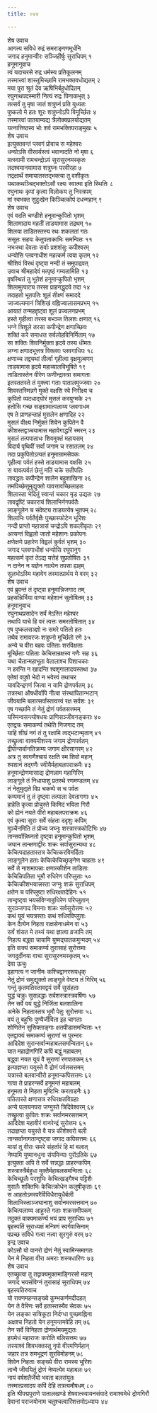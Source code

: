 ```yaml
---
title: ०४४

---
```

शेष उवाच  
आगत्य सविधे रुद्रं समराङ्गणमूर्धनि  
जगाद हनुमान्वीरः सञ्जिहीर्षुः सुराधिपम् १  
हनूमानुवाच  
त्वं यदाचरसे रुद्र धर्मस्य प्रतिकूलनम्  
तस्मात्त्वां शास्तुमिच्छामि रामभक्तवधोद्यतम् २  
मया पुरा श्रुतं देव ऋषिभिर्बहुधोदितम्  
रघुनाथपदस्मारी नित्यं रुद्रः पिनाकभृत् ३  
तत्सर्वं तु मृषा जातं शत्रुघ्नं प्रति युध्यतः  
पुष्कलो मे हतः शूरः शत्रुघ्नोऽपि विमूर्च्छितः ४  
तस्मात्त्वां पातयाम्यद्य त्रैलोक्यप्रलयोद्यतम्  
यत्नात्तिष्ठस्व भोः शर्व रामभक्तिपराङ्मुखः ५  
शेष उवाच  
इत्युक्तवन्तं प्लवगं प्रोवाच स महेश्वरः  
धन्योऽसि वीरवर्यस्त्वं भवान्वदति नो मृषा ६  
मत्स्वामी रामचन्द्रोऽयं सुरासुरनमस्कृतः  
तदश्वमानयामास शत्रुघ्नः परवीरहा ७  
तद्रक्षार्थं समायातस्तद्भक्त्या तु वशीकृतः  
यथाकथञ्चिद्भक्तोऽसौ रक्ष्यः स्वात्मा इति स्थितिः ८  
रघुनाथः कृपां कृत्वा विलोकय तु निस्त्रपम्  
मां स्वभक्त सुदुःखेन किञ्चित्कोपं दधन्महान् ९  
शेष उवाच  
एवं वदति चण्डीशे हनूमान्कुपितो भृशम्  
शिलामादाय महतीं ताडयामास तद्रथम् १०  
शिलया ताडितस्तस्य रथः शकलतां गतः  
ससूतः सहयः केतुपताकाभिः समन्वितः ११  
नभःस्था देवताः सर्वाः प्रशशंसुः कपीश्वरम्  
धन्योसि प्लवगाधीश महत्कर्म त्वया कृतम् १२  
श्रीशिवं विरथं दृष्ट्वा नन्दी तं समुपाद्रवत्  
उवाच श्रीमहादेवं मत्पृष्ठं गम्यतामिति १३  
वृषस्थितं तु भूतेशं हनूमान्कुपितो भृशम्  
शिलामुत्पाट्य तरसा प्राहनद्धृदये तदा १४  
तदाहतो भूतपतिः शूलं तीक्ष्णं समाददे  
जाज्वल्यमानं त्रिशिखं वह्निज्वालासमप्रभम् १५  
आयातं तन्महद्दृष्ट्वा शूलं प्रज्वलनप्रभम्  
हस्ते गृहीत्वा तरसा बभञ्ज तिलशः क्षणात् १६  
भग्ने त्रिशूले तरसा कपीन्द्रेण क्षणाच्छिवः  
शक्तिं करे समाधत्त सर्वलोहविनिर्मिताम् १७  
सा शक्तिः शिवनिर्मुक्ता हृदये तस्य धीमतः  
लग्ना क्षणादभूत्तत्र विक्लवः प्लवगाधिपः १८  
क्षणाच्च तद्व्यथां तीर्त्वा गृहीत्वा वृक्षमुल्बणम्  
ताडयामास हृदये महाव्यालविभूषिते १९  
ताडितास्तेन वीरेण फणीन्द्रास्त्रा समागताः  
इतस्ततस्ते तं मुक्त्वा गताः पातालमुज्जवाः २०  
शिवस्तस्मिन्नगे मुक्ते वक्षसि स्वे निरीक्ष्य च  
कुपितो व्यदधाद्घोरं मुसलं करयुग्मके २१  
हतोसि गच्छ सङ्ग्रामात्पलाय्य प्लवगाधम  
एष ते प्राणहन्ताहं मुसलेन क्षणादिह २२  
मुसलं वीक्ष्य निर्मुक्तं शिवेन कुपितेन वै  
कीशस्तद्वञ्चयामास महावेगाद्धरिं स्मरन् २३  
मुसलं तत्पपाताधः शिवमुक्तं महायसम्  
विदार्य पृथिवीं सर्वां जगाम च रसातलम् २४  
तदा प्रकुपितोऽत्यतं हनूमान्रामसेवकः  
गृहीत्वा पर्वतं हस्ते ताडयामास वक्षसि २५  
स यावत्पर्वतं छेत्तुं मतिं चक्रे सतीपतिः  
तावद्धतः कपीन्द्रेण शालेन बहुशाखिना २६  
तमपिच्छेत्तुमुद्युक्तो यावत्तावच्छिलाहतः  
शिलास्ता भेदितुं स्वान्तं चकार मृड उद्यतः २७  
तावद्वृष्टिं चकारायं शिलाभिर्नगपर्वतैः  
लाङ्गूलेन च संवेष्ट्य ताडयत्येष भूतपम् २८  
शिलाभिः पर्वतैर्वृक्षैः पुच्छास्फोटेन भूरिशः  
नन्दी प्राप्तो महात्रासं चन्द्रोऽपि शकलीकृतः २९  
अत्यन्तं विह्वलो जातो महेशानः प्रकोपनः  
क्षणेक्षणे प्रहारेण विह्वलं कुर्वतं भृशम् ३०  
जगाद प्लवगाधीशं धन्योसि रघुपानुग  
महत्कर्म कृतं तेऽद्य यत्तेहं सुप्रतोषितः ३१  
न दानेन न यज्ञेन नाल्पेन तपसा ह्यहम्  
सुलभोऽस्मि महावेग तस्मात्प्रार्थय मे वरम् ३२  
शेष उवाच  
एवं ब्रुवन्तं तं दृष्ट्वा हनूमान्निजगाद तम्  
प्रहसन्निर्भिया वाण्या महेशानं सुतोषितम् ३३  
हनूमानुवाच  
रघुनाथप्रसादेन सर्वं मेऽस्ति महेश्वर  
तथापि याचे हि वरं त्वत्तः समरतोषितात् ३४  
एष पुष्कलसञ्ज्ञो नः समरे पतितो हतः  
तथैव रामावरजः शत्रुघ्नो मूर्च्छितो रणे ३५  
अन्ये च वीरा बहवः पतिताः शरविक्षताः  
मूर्च्छिताः पतिताः केचित्तान्रक्षस्व गणैः सह ३६  
यथा चैतान्महाभूता वेतालाश्च पिशाचकाः  
न हरन्ति न खादन्ति श्वशृगालादयस्तथा ३७  
एतेषां वपुषो भेदो न भवेत्त्वं तथाचर  
यावदिन्द्रगणं जित्वा न यामि द्रोणपर्वतम् ३८  
तत्रस्था औषधीर्वापि नीत्वा संस्थापितान्भटान्  
जीवयामि बलात्सर्वांस्तावत्त्वं रक्ष सर्वशः ३९  
एष गच्छामि तं नेतुं द्रोणं पर्वतसत्तमम्  
यस्मिन्वसन्त्योषधयः प्राणिसञ्जीवनङ्कराः ४०  
एतद्वचः समाकर्ण्य तथेति निजगाद तम्  
याहि शीघ्रं नगं तं तु रक्षामि त्वद्भटान्मृतान् ४१  
तच्छ्रुत्वा वाक्यमीशस्य जगाम द्रोणपर्वतम्  
द्वीपान्सर्वानतिक्रम्य जगाम क्षीरसागरम् ४२  
अत्र तु स्वगणैश्चायं रक्षति स्म शिवो महान्  
श्मशानं तद्गणैः स्वीयैर्महाबलपराक्रमैः ४३  
हनूमान्द्रोणमासाद्य द्रोणन्नाम महागिरिम्  
लाङ्गूले तं निधायाशु प्रतस्थे रणमण्डलम् ४४  
तं नेतुमुद्यते विप्र चकम्पे स च पर्वतः  
कम्पमानं तु तं दृष्ट्वा तत्पाला देवतागणाः ४५  
हाहेति कृत्वा प्रोचुस्ते किमिदं भविता गिरौ  
को ह्येनं नयते वीरो महाबलपराक्रमः ४६  
एवं कृत्वा सुराः सर्वे संहता ददृशुः कपिम्  
मुञ्चैनमिति तं प्रोच्य जघ्नुः शस्त्रास्त्रकोटिभिः ४७  
तान्सर्वान्निघ्नतो दृष्ट्वा हनूमान्कुपितो भृशम्  
जघान तान्क्षणाद्वीरः शक्रः सर्वासुरान्यथा ४८  
केचित्पदाहतास्तत्र केचित्करविमर्दिताः  
लाङ्गूलेन हताः केचित्केचिच्छृङ्गेण चाहताः ४९  
सर्वे ते नाशमापन्नाः क्षणात्कीशेन ताडिताः  
केचिन्निपतिता भूमौ रुधिरेण परिप्लुताः ५०  
केचित्कीशभयात्त्रस्ता जग्मुः शक्रं सुराधिपम्  
क्षतेन च परिप्लुष्टा रुधिरक्षतदेहिनः ५१  
तान्दृष्ट्वा भयसंविग्नान्रुधिरेण परिप्लुतान्  
सुराञ्जगाद विमनाः शक्रः सर्वसुरोत्तमः ५२  
कथं यूयं भयत्रस्ताः कथं रुधिरविप्लुताः  
केन दैत्येन निहता राक्षसेनाधमेन वा ५३  
सर्वं शंसत मे तथ्यं यथा ज्ञात्वा व्रजामि तम्  
निहत्य बद्ध्वा चायामि युष्मद्घातकमुन्मदम् ५४  
इति वाक्यं समाकर्ण्य तुरासाहं सुरोत्तमाः  
जगदुर्दीनया वाचा सुरासुरनमस्कृतम् ५५  
देवा ऊचुः  
इहागत्य न जानीमः कश्चिद्वानररूपधृक्  
नेतुं द्रोणं समुद्युक्तो लाङ्गूले वेष्ट्य तं गिरिम् ५६  
गन्तुं कृतमतिस्तावद्वयं सर्वे सुसंहताः  
युद्धं चक्रुः सुसन्नद्धाः सर्वशस्त्रास्त्रवर्षिणः ५७  
तेन सर्वे वयं युद्धे निर्जिता बलशालिना  
अनेके निहतास्तत्र भूमौ पेतुः सुरोत्तमाः ५८  
वयं तु बहुभिः पुण्यैर्जीविता इह चागताः  
शोणितेन सुसिक्ताङ्गाः क्षतपीडासमन्विताः ५९  
एतद्वाक्यं समाकर्ण्य सुराणां स पुरन्दरः  
आदिदेश सुरान्सर्वान्महाबलसमन्वितान् ६०  
यात महाद्रोणगिरिं कपिं बद्धुं महाबलम्  
बद्ध्वा नयत यूयं वै सुराणां रणपातकम् ६१  
इत्याज्ञप्ता ययुस्ते वै द्रोणं पर्वतसत्तमम्  
यत्रास्ते बलवान्वीरो हनूमान्कपिसत्तमः ६२  
गत्वा ते प्राहरन्सर्वे हनूमन्तं महाबलम्  
हनूमता ते निहता मुष्टिभिः करताडनैः ६३  
पतितास्ते क्षणात्तत्र रुधिरक्षतविग्रहाः  
अन्ये पलायनपरा जग्मुस्ते त्रिदिवेश्वरम् ६४  
तच्छ्रुत्वा कुपितः शक्रः सर्वानमरसत्तमान्  
आदिदेश महावीरं वानरेन्द्रं सुरोत्तमः ६५  
तदाज्ञप्ता ययुस्ते वै यत्र कीशेश्वरो बली  
तान्सर्वानागतान्दृष्ट्वा जगाद कपिसत्तमः ६६  
मायां तु वीराः समरे संहर्तारं हि मां बलात्  
नेष्यामि युष्मानधुना संयमिन्याः पुरोंऽतिके ६७  
इत्युक्ता अपि ते सर्वे सन्नद्धाः प्राहरन्कपिम्  
शस्त्रास्त्रैर्बहुधा मुक्तैर्महाबलसमन्विताः ६८  
केचिच्छूलैः परशुभिः केचित्खड्गैश्च पट्टिशैः  
मुसलैः शक्तिभिः केचित्क्रोधेन कलुषीकृताः ६९  
स आहतोऽमरवरैर्विविधैरायुधैर्बली  
शिलाभिस्ताञ्जघानाशु सर्वानमरसत्तमान् ७०  
केचित्पलाय्य आहुस्ते गताः शक्रसमीपकम्  
तदुक्तं वाक्यमाकर्ण्य भयं प्राप सुराधिपः ७१  
बृहस्पतिं सुराध्यक्षं मन्त्रिणं स्वर्गवासिनाम्  
पप्रच्छ सविधे गत्वा नत्वा सुरगुरुं वरम् ७२  
इन्द्र उवाच  
कोऽसौ यो वानरो द्रोणं नेतुं स्वामिन्समागतः  
येन मे निहता वीरा अमराः शस्त्रधारिणः ७३  
शेष उवाच  
एतच्छ्रुत्वा तु तद्वाक्यमुक्तमाङ्गिरसो महान्  
जगाद भयसंविग्नं तुरासाहं सुराधिपम् ७४  
बृहस्पतिरुवाच  
यो रावणमहन्सङ्ख्ये कुम्भकर्णमदीदहत्  
येन ते वैरिणः सर्वे हतास्तस्यैव सेवकः ७५  
येन लङ्का सत्रिकूटा निर्दग्धा पुच्छवह्निना  
अक्षश्च निहतो येन हनूमन्तमवेहि तम् ७६  
तेन सर्वे विनिहता द्रोणार्थमयमुद्यतः  
हयमेधं महाराजः करोति बलिसत्तमः ७७  
तस्याश्वं शिवभक्तस्तु नृपो वीरमणिर्महान्  
जहार तत्र समभूद्रणं सुरविमोहनम् ७८  
शिवेन निहताः सङ्ख्ये वीरा रामस्य भूरिशः  
तान्वै जीवयितुं द्रोणं नेष्यत्येव महाबलः ७९  
नायं वर्षशतैर्जेयो भवता बलसंयुतः  
तस्मात्प्रसादय कपिं देहि तत्रत्यमौषधम् ८०  
इति श्रीपद्मपुराणे पातालखण्डे शेषवात्स्यायनसंवादे रामाश्वमेधे द्रोणगिरौ  
देवानां पराजयोनाम चतुश्चत्वारिंशत्तमोऽध्यायः ४४